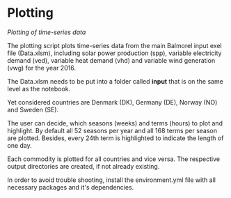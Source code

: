 # Plotting
*Plotting of time-series data*

The plotting script plots time-series data from the main Balmorel input exel file (Data.xlsm), including solar power production (spp), variable electricity demand (ved), variable heat demand (vhd) and variable wind generation (vwg) for the year 2016.

The Data.xlsm needs to be put into a folder called __input__ that is on the same level as the notebook.

Yet considered countries are Denmark (DK), Germany (DE), Norway (NO) and Sweden (SE).

The user can decide, which seasons (weeks) and terms (hours) to plot and highlight. By default all 52 seasons per year and all 168 terms per season are plotted. Besides, every 24th term is highlighted to indicate the length of one day.

Each commodity is plotted for all countries and vice versa. The respective output directories are created, if not already existing.

In order to avoid trouble shooting, install the environment.yml file with all necessary packages and it's dependencies.
